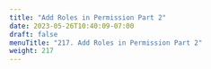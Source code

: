 ```yaml
---
title: "Add Roles in Permission Part 2"
date: 2023-05-26T10:40:09-07:00
draft: false
menuTitle: "217. Add Roles in Permission Part 2"
weight: 217
---
```


